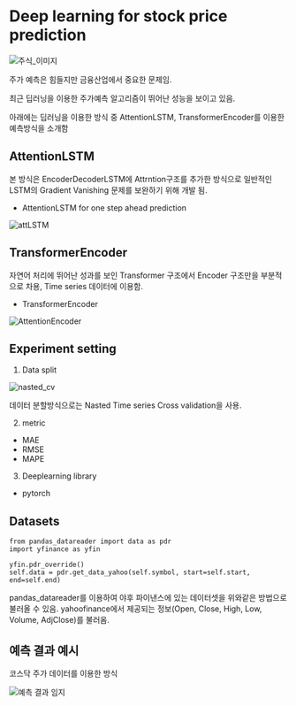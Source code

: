 # Deep learning for stock price prediction
![주식_이미지](https://user-images.githubusercontent.com/76574427/139482743-d017ba50-dacd-4642-8560-29f2af7169b4.jpg)

주가 예측은 힘들지만 금융산업에서 중요한 문제임.

최근 딥러닝을 이용한 주가예측 알고리즘이 뛰어난 성능을 보이고 있음.

아래에는 딥러닝을 이용한 방식 중 AttentionLSTM, TransformerEncoder를 이용한 예측방식을 소개함

## AttentionLSTM
본 방식은 EncoderDecoderLSTM에 Attrntion구조를 추가한 방식으로
일반적인 LSTM의 Gradient Vanishing 문제를 보완하기 위해 개발 됨.

- AttentionLSTM for one step ahead prediction

![attLSTM](https://user-images.githubusercontent.com/76574427/139543299-e7b72728-6cc6-407b-899c-261314d958aa.PNG)



## TransformerEncoder
자연어 처리에 뛰어난 성과를 보인 Transformer 구조에서
Encoder 구조만을 부분적으로 차용, Time series 데이터에 이용함.

- TransformerEncoder

![AttentionEncoder](https://user-images.githubusercontent.com/76574427/139543290-4f952916-39b6-411e-9ba1-f228b74b450d.PNG)



## Experiment setting
1. Data split

![nasted_cv](https://user-images.githubusercontent.com/76574427/139542833-d78683f0-293b-4549-8b3a-c67d19e77f3e.PNG)

데이터 분할방식으로는 Nasted Time series Cross validation을 사용.

2. metric
- MAE
- RMSE
- MAPE

3. Deeplearning library
- pytorch


## Datasets
```
from pandas_datareader import data as pdr
import yfinance as yfin

yfin.pdr_override()
self.data = pdr.get_data_yahoo(self.symbol, start=self.start, end=self.end)
```
pandas_datareader를 이용하여 야후 파이낸스에 있는 데이터셋을 위와같은 방법으로 불러올 수 있음.
yahoofinance에서 제공되는 정보(Open, Close, High, Low, Volume, AdjClose)를 불러옴.

## 예측 결과 예시

코스닥 주가 데이터를 이용한 방식

![예측 결과 임지](https://user-images.githubusercontent.com/76574427/139482798-87decde6-a9b9-458d-9e58-f43469498780.png)

